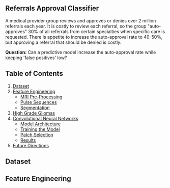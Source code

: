 ## Referrals Approval Classifier

A medical provider group reviews and approves or denies over 2 million referrals each year. It is costly to review each referral, so the group "auto-approves" 30% of all referrals from certain specialties when specific care is requested. There is appetite to increase the auto-approval rate to 40-50%, but approving a referral that should be denied is costly.

**Question:** Can a predictive model increase the auto-approval rate while keeping 'false positives' low?


## Table of Contents
1. [Dataset](#dataset)
2. [Feature Engineering](#feature-engineering)
    * [MRI Pre-Processing](#mri-pre-processing)
    * [Pulse Sequences](#pulse-sequences)
    * [Segmentation](#segmentation)
3. [High Grade Gliomas](#high-grade-gliomas)
4. [Convolutional Neural Networks](#convolutional-neural-networks)
    * [Model Architecture](#model-architecture)
    * [Training the Model](#training-the-model)  
    * [Patch Selection](#patch-selection)
    * [Results](#results)
5. [Future Directions](#future-directions)


## Dataset





## Feature Engineering
